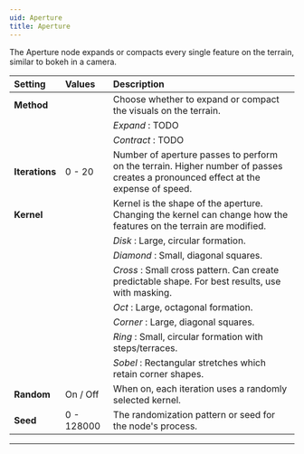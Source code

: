 ```yaml
---
uid: Aperture
title: Aperture
---
```


The Aperture node expands or compacts every single feature on the terrain, similar to bokeh in a camera.

| Setting        | Values     | Description                                                                                                                       |
| :------------- | :--------- | :-------------------------------------------------------------------------------------------------------------------------------- |
| **Method**     |            | Choose whether to expand or compact the visuals on the terrain.                                                                   |
|                |            | *Expand* : TODO                                                                                                                   |
|                |            | *Contract* : TODO                                                                                                                 |
| **Iterations** | 0 - 20     | Number of aperture passes to perform on the terrain. Higher number of passes creates a pronounced effect at the expense of speed. |
| **Kernel**     |            | Kernel is the shape of the aperture. Changing the kernel can change how the features on the terrain are modified.                 |
|                |            | *Disk* : Large, circular formation.                                                                                               |
|                |            | *Diamond* : Small, diagonal squares.                                                                                              |
|                |            | *Cross* : Small cross pattern. Can create predictable shape. For best results, use with masking.                                  |
|                |            | *Oct* : Large, octagonal formation.                                                                                               |
|                |            | *Corner* : Large, diagonal squares.                                                                                               |
|                |            | *Ring* : Small, circular formation with steps/terraces.                                                                           |
|                |            | *Sobel* : Rectangular stretches which retain corner shapes.                                                                       |
| **Random**     | On / Off   | When on, each iteration uses a randomly selected kernel.                                                                          |
| **Seed**       | 0 - 128000 | The randomization pattern or seed for the node's process.                                                                         |




***

<!--examples-->